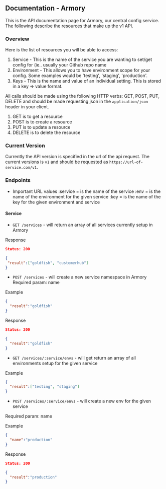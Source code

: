 ## Documentation - Armory
This is the API documentation page for Armory, our central config
service. The following describe the resources that make up the v1 API.

### Overview
Here is the list of resources you will be able to access:

1. Service - This is the name of the service you are wanting to set/get
config for (ie.. usually your Github repo name
2. Environment - This allows you to have environment scope for your
config. Some examples would be 'testing', 'staging', 'production'.
3. Keys - This is the name and value of an individual setting. This is
stored in a key => value format.


All calls should be made using the following HTTP verbs: GET, POST, PUT,
DELETE and should be made requesting json in the `application/json`
header in your client.

1. GET is to get a resource
2. POST is to create a resource
3. PUT is to update a resource
4. DELETE is to delete the resource

### Current Version
Currently the API version is specified in the url of the api request. The
current versions is `v1` and should be requested as
`https://url-of-service.com/v1`. 

### Endpoints

* Important URL values
:service = is the name of the service
:env = is the name of the environment for the given service
:key = is the name of the key for the given environment and service


#### **Service**

* `GET /services` - will return an array of all services currently setup in Armory

Response
```json
Status: 200

{
 "result":["goldfish", "customerhub"]
}
```

* `POST /services` - will create a new service namespace in Armory
Required param: name

Example
```json
{ 
  "result":"goldfish" 
}
```
Response
```json
Status: 200

{
  "result":"goldfish"
}
```

* `GET /services/:service/envs` - will get return an array of all environments setup for the given service

Example
```json
{
  "result":["testing", "staging"]
}
```

* `POST /services/:service/envs` - will create a new env for the given
service

Required param: name

Example
```json
{
  "name":"production"
}
```
Response
```json
Status: 200

{
  "result":"production"
}
```
